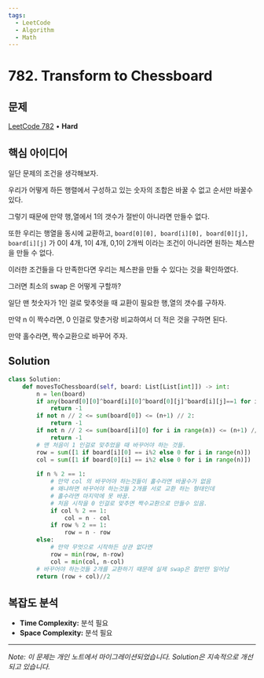 ```yaml
---
tags:
  - LeetCode
  - Algorithm
  - Math
---
```


# 782. Transform to Chessboard

## 문제

[LeetCode 782](https://leetcode.com/problems/transform-to-chessboard/) • **Hard**

## 핵심 아이디어

일단 문제의 조건을 생각해보자.

우리가 어떻게 하든 행렬에서 구성하고 있는 숫자의 조합은 바꿀 수 없고 순서만 바꿀수 있다.

그렇기 때문에 만약 행,열에서 1의 갯수가 절반이 아니라면 만들수 없다.

또한 우리는 행열을 동시에 교환하고, `board[0][0], board[i][0], board[0][j], board[i][j]` 가 0이 4개, 1이 4개, 0,1이 2개씩 이라는 조건이 아니라면 원하는 체스판을 만들 수 없다.

이러한 조건들을 다 만족한다면 우리는 체스판을 만들 수 있다는 것을 확인하였다.

그러면 최소의 swap 은 어떻게 구할까?

일단 맨 첫숫자가 1인 걸로 맞추엇을 때 교환이 필요한 행,열의 갯수를 구하자.

만약 n 이 짝수라면, 0 인걸로 맞춘거랑 비교하여서 더 적은 것을 구하면 된다.

만약 홀수라면, 짝수교환으로 바꾸어 주자.

## Solution

```python
class Solution:
    def movesToChessboard(self, board: List[List[int]]) -> int:
        n = len(board)
        if any(board[0][0]^board[i][0]^board[0][j]^board[i][j]==1 for i in range(n) for j in range(n)):
            return -1
        if not n // 2 <= sum(board[0]) <= (n+1) // 2:
            return -1
        if not n // 2 <= sum(board[i][0] for i in range(n)) <= (n+1) // 2:
            return -1
        # 맨 처음이 1 인걸로 맞추었을 때 바꾸어야 하는 것들.
        row = sum([1 if board[i][0] == i%2 else 0 for i in range(n)])
        col = sum([1 if board[0][i] == i%2 else 0 for i in range(n)])
        
        if n % 2 == 1:
            # 만약 col 의 바꾸어야 하는것들이 홀수라면 바꿀수가 없음
            # 왜냐하면 바꾸어야 하는것들 2개를 서로 교환 하는 형태인데
            # 홀수라면 마지막에 못 바꿈. 
            # 처음 시작을 0 인걸로 맞추면 짝수교환으로 만들수 있음.
            if col % 2 == 1:
                col = n - col
            if row % 2 == 1:
                row = n - row
        else:
            # 만약 무엇으로 시작하든 상관 없다면
            row = min(row, n-row)
            col = min(col, n-col)
        # 바꾸어야 하는것들 2개를 교환하기 때문에 실제 swap은 절반만 일어남
        return (row + col)//2
```

## 복잡도 분석

- **Time Complexity:** 분석 필요
- **Space Complexity:** 분석 필요

---

*Note: 이 문제는 개인 노트에서 마이그레이션되었습니다. Solution은 지속적으로 개선되고 있습니다.*
